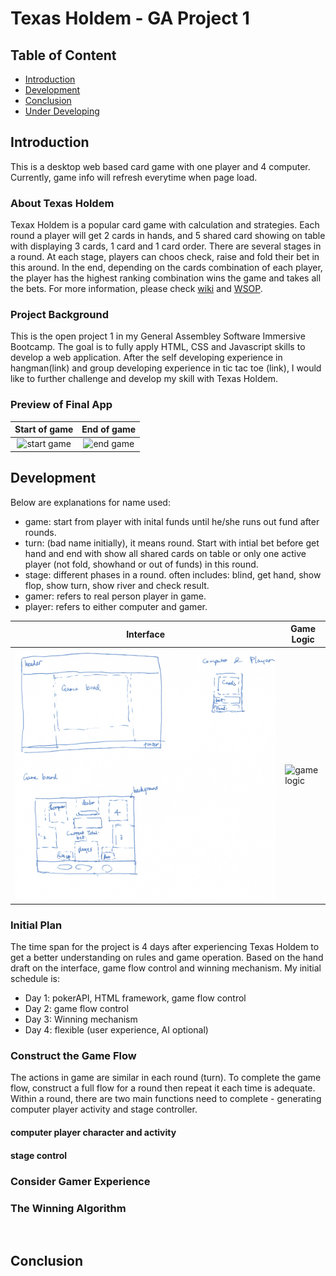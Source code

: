 # Texas Holdem - GA Project 1

## Table of Content
* [Introduction](#Introduction)
* [Development](#Development)
* [Conclusion](#Conclusion)
* [Under Developing](#Under-Developing)
## Introduction
This is a desktop web based card game with one player and 4 computer. Currently, game info will refresh everytime when page load.

### About Texas Holdem
Texax Holdem is a popular card game with calculation and strategies. Each round a player will get 2 cards in hands, and 5 shared card showing on table with displaying 3 cards, 1 card and 1 card order. There are several stages in a round. At each stage, players can choos check, raise and fold their bet in this around. In the end, depending on the cards combination of each player, the player has the highest ranking combination wins the game and takes all the bets. For more information, please check [wiki](https://en.wikipedia.org/wiki/Texas_hold_%27em) and [WSOP](http://www.wsop.com/poker-games/texas-holdem/).

### Project Background
This is the open project 1 in my General Assembley Software Immersive Bootcamp. The goal is to fully apply HTML, CSS and Javascript skills to develop a web application. After the self developing experience in hangman(link) and group developing experience in tic tac toe (link), I would like to further challenge and develop my skill with Texas Holdem.

### Preview of Final App
| Start of game | End of game |
|:-------------:|:-----------:|
| ![start game][start] | ![end game][end]

[start]: ./readme_files/startgame15fps.gif
[end]: ./readme_files/endgame15fps.gif

## Development
Below are explanations for name used:
* game: start from player with inital funds until he/she runs out fund after rounds.
* turn: (bad name initially), it means round. Start with intial bet before get hand and end with show all shared cards on table or only one active player (not fold, showhand or out of funds) in this round.
* stage: different phases in a round. often includes: blind, get hand, show flop, show turn, show river and check result. 
* gamer: refers to real person player in game.
* player: refers to either computer and gamer.

| Interface | Game Logic |
| ----------------------- | ------------------------- |
| ![interface][interface] | ![game logic][game_logic] |

[interface]: ./readme_files/handdraft-UI.png
[game_logic]: ./readme_files/handdraft-codeflow.png

### Initial Plan
The time span for the project is 4 days after experiencing Texas Holdem to get a better understanding on rules and game operation. Based on the hand draft on the interface, game flow control and winning mechanism. My initial schedule is:
* Day 1: pokerAPI, HTML framework, game flow control
* Day 2: game flow control
* Day 3: Winning mechanism
* Day 4: flexible (user experience, AI optional)

### Construct the Game Flow
The actions in game are similar in each round (turn). To complete the game flow, construct a full flow for a round then repeat it each time is adequate. Within a round, there are two main functions need to complete - generating computer player activity and stage controller.

#### computer player character and activity

#### stage control



### Consider Gamer Experience

### The Winning Algorithm

<br>


## Conclusion


<br>
